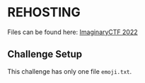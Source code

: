 # REHOSTING

Files can be found here: [ImaginaryCTF 2022](https://github.com/sajjadium/ctf-archives/tree/main/ctfs/ImaginaryCTF/2022/crypto/emojis)

## Challenge Setup
This challenge has only one file `emoji.txt`.
